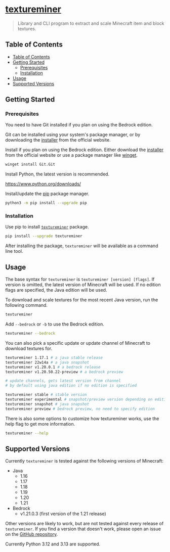 # [textureminer](https://4mbl.link/gh/textureminer)

> Library and CLI program to extract and scale Minecraft item and block textures.

## Table of Contents

* [Table of Contents](#table-of-contents)
* [Getting Started](#getting-started)
  * [Prerequisites](#prerequisites)
  * [Installation](#installation)
* [Usage](#usage)
* [Supported Versions](#supported-versions)

## Getting Started

### Prerequisites

You need to have Git installed if you plan on using the Bedrock edition.

Git can be installed using your system's package manager, or by downloading the [installer](https://git-scm.com/download/) from the official website.

Install if you plan on using the Bedrock edition.
Either download the [installer](https://git-scm.com/download/) from the official website or use a package manager like [winget](https://learn.microsoft.com/en-us/windows/package-manager/winget/#install-winget).

```sh
winget install Git.Git
```

Install Python, the latest version is recommended.

<https://www.python.org/downloads/>

Install/update the [pip](https://pip.pypa.io/en/stable/) package manager.

```sh
python3 -m pip install --upgrade pip
```

### Installation

Use pip to install [`textureminer`](https://pypi.org/project/textureminer) package.

```sh
pip install --upgrade textureminer
```

After installing the package, `textureminer` will be available as a command line tool.

## Usage

The base syntax for `textureminer` is `textureminer [version] [flags]`. If version is omitted, the latest version of Minecraft will be used. If no edition flags are specified, the Java edition will be used.

To download and scale textures for the most recent Java version, run the following command.

```sh
textureminer
```

Add `--bedrock` or `-b` to use the Bedrock edition.

```sh
textureminer --bedrock
```

You can also pick a specific update or update channel of Minecraft to download textures for.

```sh
textureminer 1.17.1 # a java stable release
textureminer 22w14a # a java snapshot
textureminer v1.20.0.1 # a bedrock release
textureminer v1.20.50.22-preview # a bedrock preview

# update channels, gets latest version from channel
# by default using java edition if no edition is specified

textureminer stable # stable version
textureminer experimental # snapshot/preview version depending on edition
textureminer snapshot # java snapshot
textureminer preview # bedrock preview, no need to specify edition

```

There is also some options to customize how textureminer works, use the help flag to get more information.

```sh
textureminer --help
```

## Supported Versions

Currently `textureminer` is tested against the following versions of Minecraft:

* Java
  * 1.16
  * 1.17
  * 1.18
  * 1.19
  * 1.20
  * 1.21
* Bedrock
  * v1.21.0.3 (first version of the 1.21 release)

Other versions are likely to work, but are not tested against every release of `textureminer`. If you find a version that doesn't work, please open an issue on the [GitHub repository](https://github.com/4mbl/textureminer/issues).

Currently Python 3.12 and 3.13 are supported.
